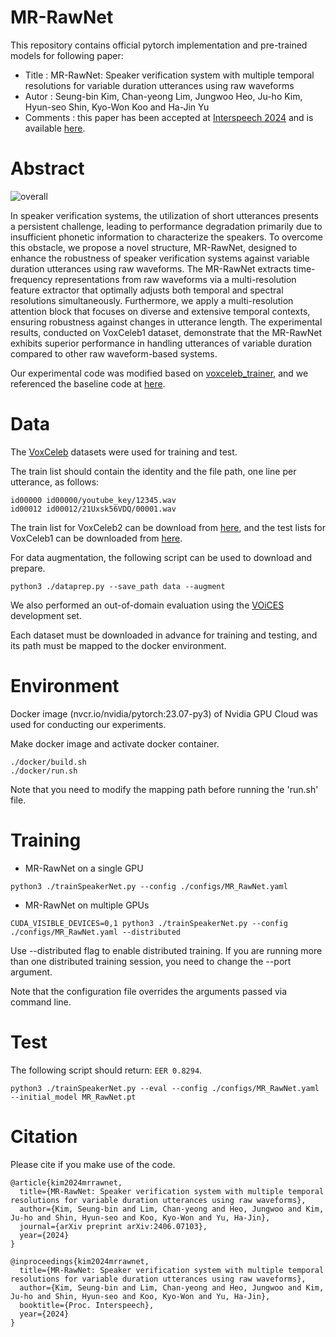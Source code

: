 # MR-RawNet

This repository contains official pytorch implementation and pre-trained models for following paper:
  - Title : MR-RawNet: Speaker verification system with multiple temporal resolutions for variable duration utterances using raw waveforms
  - Autor : Seung-bin Kim, Chan-yeong Lim, Jungwoo Heo, Ju-ho Kim, Hyun-seo Shin, Kyo-Won Koo and Ha-Jin Yu
  - Comments : this paper has been accepted at [Interspeech 2024](https://interspeech2024.org/) and is available [here](https://arxiv.org/pdf/2406.07103).

# Abstract
![overall](https://github.com/kimho1wq/TIL/assets/15611500/d9bbd1b9-da57-435d-aebf-2ee148912cd3)

In speaker verification systems, the utilization of short utterances presents a persistent challenge, leading to performance degradation primarily due to insufficient phonetic information to characterize the speakers.
To overcome this obstacle, we propose a novel structure, MR-RawNet, designed to enhance the robustness of speaker verification systems against variable duration utterances using raw waveforms. 
The MR-RawNet extracts time-frequency representations from raw waveforms via a multi-resolution feature extractor that optimally adjusts both temporal and spectral resolutions simultaneously.
Furthermore, we apply a multi-resolution attention block that focuses on diverse and extensive temporal contexts, ensuring robustness against changes in utterance length.
The experimental results, conducted on VoxCeleb1 dataset, demonstrate that the MR-RawNet exhibits superior performance in handling utterances of variable duration compared to other raw waveform-based systems.


Our experimental code was modified based on [voxceleb_trainer](https://github.com/clovaai/voxceleb_trainer), and we referenced the baseline code at [here](https://github.com/Jungjee/RawNet).


# Data
The [VoxCeleb](http://www.robots.ox.ac.uk/~vgg/data/voxceleb/) datasets were used for training and test.

The train list should contain the identity and the file path, one line per utterance, as follows:
```
id00000 id00000/youtube_key/12345.wav
id00012 id00012/21Uxsk56VDQ/00001.wav
```
The train list for VoxCeleb2 can be download from [here](http://www.robots.ox.ac.uk/~vgg/data/voxceleb/meta/train_list.txt), and the test lists for VoxCeleb1 can be downloaded from [here](https://mm.kaist.ac.kr/datasets/voxceleb/index.html#testlist). 


For data augmentation, the following script can be used to download and prepare.
```
python3 ./dataprep.py --save_path data --augment
```

We also performed an out-of-domain evaluation using the [VOiCES](https://iqtlabs.github.io/voices/downloads/) development set.

Each dataset must be downloaded in advance for training and testing, and its path must be mapped to the docker environment.

# Environment
Docker image (nvcr.io/nvidia/pytorch:23.07-py3) of Nvidia GPU Cloud was used for conducting our experiments.

Make docker image and activate docker container.
```
./docker/build.sh
./docker/run.sh
```

Note that you need to modify the mapping path before running the 'run.sh' file.

# Training

- MR-RawNet on a single GPU
```
python3 ./trainSpeakerNet.py --config ./configs/MR_RawNet.yaml
```

- MR-RawNet on multiple GPUs
```
CUDA_VISIBLE_DEVICES=0,1 python3 ./trainSpeakerNet.py --config ./configs/MR_RawNet.yaml --distributed
```
Use --distributed flag to enable distributed training.
If you are running more than one distributed training session, you need to change the --port argument.

Note that the configuration file overrides the arguments passed via command line.

# Test

The following script should return: `EER 0.8294`.
```
python3 ./trainSpeakerNet.py --eval --config ./configs/MR_RawNet.yaml --initial_model MR_RawNet.pt
```


# Citation
Please cite if you make use of the code.

```
@article{kim2024mrrawnet,
  title={MR-RawNet: Speaker verification system with multiple temporal resolutions for variable duration utterances using raw waveforms},
  author={Kim, Seung-bin and Lim, Chan-yeong and Heo, Jungwoo and Kim, Ju-ho and Shin, Hyun-seo and Koo, Kyo-Won and Yu, Ha-Jin},
  journal={arXiv preprint arXiv:2406.07103},
  year={2024}
}

@inproceedings{kim2024mrrawnet,
  title={MR-RawNet: Speaker verification system with multiple temporal resolutions for variable duration utterances using raw waveforms},
  author={Kim, Seung-bin and Lim, Chan-yeong and Heo, Jungwoo and Kim, Ju-ho and Shin, Hyun-seo and Koo, Kyo-Won and Yu, Ha-Jin},
  booktitle={Proc. Interspeech},
  year={2024}
}
```